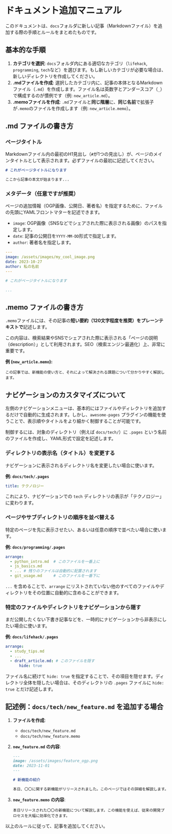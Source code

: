 # ドキュメント追加マニュアル

このドキュメントは、`docs`フォルダに新しい記事（Markdownファイル）を追加する際の手順とルールをまとめたものです。

## 基本的な手順

1.  **カテゴリを選択**: `docs`フォルダ内にある適切なカテゴリ（`lifehack`, `programming`, `tech`など）を選びます。もし新しいカテゴリが必要な場合は、新しいディレクトリを作成してください。
2.  **.mdファイルを作成**: 選択したカテゴリ内に、記事の本体となるMarkdownファイル（`.md`）を作成します。ファイル名は英数字とアンダースコア（`_`）で構成するのが慣例です（例: `new_article.md`）。
3.  **.memoファイルを作成**: `.md`ファイルと**同じ階層**に、**同じ名前**で拡張子が`.memo`のファイルを作成します（例: `new_article.memo`）。

## .md ファイルの書き方

### ページタイトル

Markdownファイル内の最初のH1見出し（`#`が1つの見出し）が、ページのメインタイトルとして表示されます。必ずファイルの最初に記述してください。

```markdown
# これがページタイトルになります

ここから記事の本文が始まります...
```

### メタデータ（任意ですが推奨）

ページの追加情報（OGP画像、公開日、著者名）を指定するために、ファイルの先頭にYAMLフロントマターを記述できます。

-   `image`: OGP画像（SNSなどでシェアされた際に表示される画像）のパスを指定します。
-   `date`: 記事の公開日を`YYYY-MM-DD`形式で指定します。
-   `author`: 著者名を指定します。

```yaml
---
image: /assets/images/my_cool_image.png
date: 2023-10-27
author: 私の名前
---

# これがページタイトルになります

...
```

## .memo ファイルの書き方

`.memo`ファイルには、その記事の**短い要約（120文字程度を推奨）**を**プレーンテキストで**記述します。

この内容は、検索結果やSNSでシェアされた際に表示される「ページの説明（description）」として利用されます。SEO（検索エンジン最適化）上、非常に重要です。

**例 (`new_article.memo`):**
```
この記事では、新機能の使い方と、それによって解決される課題について分かりやすく解説します。
```

## ナビゲーションのカスタマイズについて

左側のナビゲーションメニューは、基本的にはファイルやディレクトリを追加するだけで自動的に生成されます。しかし、`awesome-pages` プラグインの機能を使うことで、表示順やタイトルをより細かく制御することが可能です。

制御するには、対象のディレクトリ（例えば `docs/tech/`）に `.pages` という名前のファイルを作成し、YAML形式で設定を記述します。

### ディレクトリの表示名（タイトル）を変更する

ナビゲーションに表示されるディレクトリ名を変更したい場合に使います。

**例: `docs/tech/.pages`**
```yaml
title: テクノロジー
```
これにより、ナビゲーションでの `tech` ディレクトリの表示が「テクノロジー」に変わります。

### ページやサブディレクトリの順序を並べ替える

特定のページを先に表示させたい、あるいは任意の順序で並べたい場合に使います。

**例: `docs/programming/.pages`**
```yaml
arrange:
  - python_intro.md  # このファイルを一番上に
  - js_basics.md
  - ... # 残りのファイルは自動的に配置されます
  - git_usage.md     # このファイルを一番下に
```
`...` を含めることで、`arrange` にリストされていない他のすべてのファイルやディレクトリをその位置に自動的に含めることができます。

### 特定のファイルやディレクトリをナビゲーションから隠す

まだ公開したくない下書き記事などを、一時的にナビゲーションから非表示にしたい場合に使います。

**例: `docs/lifehack/.pages`**
```yaml
arrange:
  - study_tips.md
  - ...
  - draft_article.md: # このファイルを隠す
      hide: true
```
ファイル名に続けて `hide: true` を指定することで、その項目を隠せます。ディレクトリ全体を隠したい場合は、そのディレクトリの `.pages` ファイルに `hide: true` とだけ記述します。

## 記述例：`docs/tech/new_feature.md` を追加する場合

1.  **ファイルを作成**:
    -   `docs/tech/new_feature.md`
    -   `docs/tech/new_feature.memo`

2.  **`new_feature.md` の内容**:
    ```markdown
    ---
    image: /assets/images/feature_ogp.png
    date: 2023-11-01
    ---

    # 新機能の紹介

    本日、〇〇に関する新機能がリリースされました。このページではその詳細を解説します。
    ```

3.  **`new_feature.memo` の内容**:
    ```
    本日リリースされた〇〇の新機能について解説します。この機能を使えば、従来の開発プロセスを大幅に効率化できます。
    ```

以上のルールに従って、記事を追加してください。
